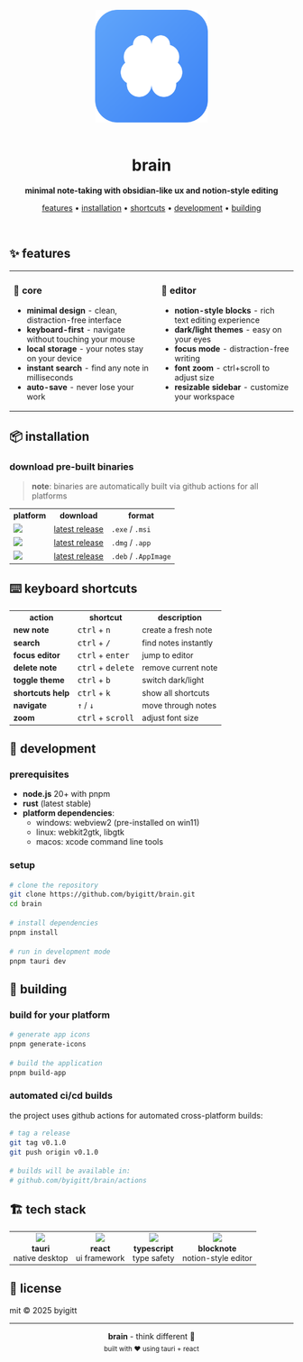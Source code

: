 <div align="center">
  <br />
  <img src="https://raw.githubusercontent.com/byigitt/brain/9bf7b5f765967db914cfa16b78c9031f98fe4dc4/src-tauri/icons/Square310x310Logo.png?token=GHSAT0AAAAAADFIJYOIBURSGKZ5J23RWFM22EV7YUA" alt="brain logo" width="200" height="200" />
  <br />
  <br />
  <h1>brain</h1>
  <p><strong>minimal note-taking with obsidian-like ux and notion-style editing</strong></p>
  <p>
    <a href="#features">features</a> •
    <a href="#installation">installation</a> •
    <a href="#keyboard-shortcuts">shortcuts</a> •
    <a href="#development">development</a> •
    <a href="#building">building</a>
  </p>
  <br />
</div>

## ✨ features

<table>
<tr>
<td>

### 🎯 core
- **minimal design** - clean, distraction-free interface
- **keyboard-first** - navigate without touching your mouse
- **local storage** - your notes stay on your device
- **instant search** - find any note in milliseconds
- **auto-save** - never lose your work

</td>
<td>

### 🎨 editor
- **notion-style blocks** - rich text editing experience
- **dark/light themes** - easy on your eyes
- **focus mode** - distraction-free writing
- **font zoom** - ctrl+scroll to adjust size
- **resizable sidebar** - customize your workspace

</td>
</tr>
</table>

## 📦 installation

### download pre-built binaries

> **note**: binaries are automatically built via github actions for all platforms

<table>
<tr>
<th>platform</th>
<th>download</th>
<th>format</th>
</tr>
<tr>
<td><img src="https://img.shields.io/badge/Windows-0078D6?logo=windows&logoColor=white" /></td>
<td><a href="https://github.com/byigitt/brain/releases">latest release</a></td>
<td><code>.exe</code> / <code>.msi</code></td>
</tr>
<tr>
<td><img src="https://img.shields.io/badge/macOS-000000?logo=apple&logoColor=white" /></td>
<td><a href="https://github.com/byigitt/brain/releases">latest release</a></td>
<td><code>.dmg</code> / <code>.app</code></td>
</tr>
<tr>
<td><img src="https://img.shields.io/badge/Linux-FCC624?logo=linux&logoColor=black" /></td>
<td><a href="https://github.com/byigitt/brain/releases">latest release</a></td>
<td><code>.deb</code> / <code>.AppImage</code></td>
</tr>
</table>

## ⌨️ keyboard shortcuts

<table>
<tr>
<th>action</th>
<th>shortcut</th>
<th>description</th>
</tr>
<tr>
<td><strong>new note</strong></td>
<td><kbd>ctrl</kbd> + <kbd>n</kbd></td>
<td>create a fresh note</td>
</tr>
<tr>
<td><strong>search</strong></td>
<td><kbd>ctrl</kbd> + <kbd>/</kbd></td>
<td>find notes instantly</td>
</tr>
<tr>
<td><strong>focus editor</strong></td>
<td><kbd>ctrl</kbd> + <kbd>enter</kbd></td>
<td>jump to editor</td>
</tr>
<tr>
<td><strong>delete note</strong></td>
<td><kbd>ctrl</kbd> + <kbd>delete</kbd></td>
<td>remove current note</td>
</tr>
<tr>
<td><strong>toggle theme</strong></td>
<td><kbd>ctrl</kbd> + <kbd>b</kbd></td>
<td>switch dark/light</td>
</tr>
<tr>
<td><strong>shortcuts help</strong></td>
<td><kbd>ctrl</kbd> + <kbd>k</kbd></td>
<td>show all shortcuts</td>
</tr>
<tr>
<td><strong>navigate</strong></td>
<td><kbd>↑</kbd> / <kbd>↓</kbd></td>
<td>move through notes</td>
</tr>
<tr>
<td><strong>zoom</strong></td>
<td><kbd>ctrl</kbd> + <kbd>scroll</kbd></td>
<td>adjust font size</td>
</tr>
</table>

## 🚀 development

### prerequisites
- **node.js** 20+ with pnpm
- **rust** (latest stable)
- **platform dependencies**:
  - windows: webview2 (pre-installed on win11)
  - linux: webkit2gtk, libgtk
  - macos: xcode command line tools

### setup

```bash
# clone the repository
git clone https://github.com/byigitt/brain.git
cd brain

# install dependencies
pnpm install

# run in development mode
pnpm tauri dev
```

## 🔨 building

### build for your platform

```bash
# generate app icons
pnpm generate-icons

# build the application
pnpm build-app
```

### automated ci/cd builds

the project uses github actions for automated cross-platform builds:

```bash
# tag a release
git tag v0.1.0
git push origin v0.1.0

# builds will be available in:
# github.com/byigitt/brain/actions
```

## 🏗️ tech stack

<table>
<tr>
<td align="center">
<img src="https://img.shields.io/badge/Tauri-24C8DB?logo=tauri&logoColor=white" /><br />
<strong>tauri</strong><br />
native desktop
</td>
<td align="center">
<img src="https://img.shields.io/badge/React-61DAFB?logo=react&logoColor=black" /><br />
<strong>react</strong><br />
ui framework
</td>
<td align="center">
<img src="https://img.shields.io/badge/TypeScript-3178C6?logo=typescript&logoColor=white" /><br />
<strong>typescript</strong><br />
type safety
</td>
<td align="center">
<img src="https://img.shields.io/badge/BlockNote-000000?logoColor=white" /><br />
<strong>blocknote</strong><br />
notion-style editor
</td>
</tr>
</table>

## 📄 license

mit © 2025 byigitt

---

<div align="center">
  <strong>brain</strong> - think different 🧠
  <br />
  <sub>built with ❤️ using tauri + react</sub>
</div>